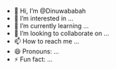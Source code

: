 - 👋 Hi, I’m @Dinuwababah
- 👀 I’m interested in ...
- 🌱 I’m currently learning ...
- 💞️ I’m looking to collaborate on ...
- 📫 How to reach me ...
- 😄 Pronouns: ...
- ⚡ Fun fact: ...

<!---
Dinuwababah/Dinuwababah is a ✨ special ✨ repository because its `README.md` (this file) appears on your GitHub profile.
You can click the Preview link to take a look at your changes.
--->
